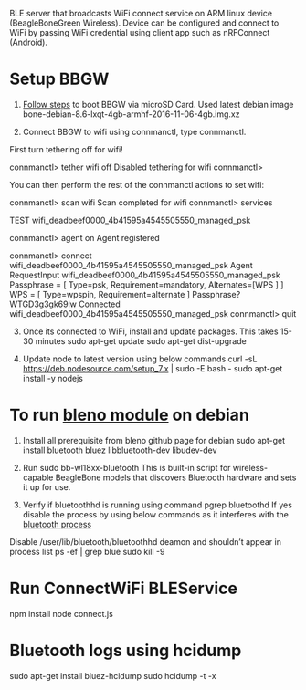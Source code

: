 BLE server that broadcasts WiFi connect service on ARM linux device (BeagleBoneGreen Wireless).
Device can be configured and connect to WiFi by passing WiFi credential
using client app such as nRFConnect (Android).

# Setup BBGW

1. [Follow steps](https://github.com/mozilla/project_haiku.iot/wiki/Boot--BeagleBone-Black-via-microSD-Card) to boot BBGW via microSD Card.
Used latest debian image bone-debian-8.6-lxqt-4gb-armhf-2016-11-06-4gb.img.xz 

2. Connect BBGW to wifi using connmanctl, type connmanctl.

First turn tethering off for wifi! 

connmanctl> tether wifi off
Disabled tethering for wifi
connmanctl>

You can then perform the rest of the connmanctl actions to set wifi:

connmanctl> scan wifi
Scan completed for wifi
connmanctl> services

TEST wifi_deadbeef0000_4b41595a4545505550_managed_psk

connmanctl> agent on
Agent registered

connmanctl> connect wifi_deadbeef0000_4b41595a4545505550_managed_psk
Agent RequestInput wifi_deadbeef0000_4b41595a4545505550_managed_psk
Passphrase = [ Type=psk, Requirement=mandatory, Alternates=[WPS ] ]
WPS = [ Type=wpspin, Requirement=alternate ]
Passphrase? WTGD3g3gk69lw
Connected wifi_deadbeef0000_4b41595a4545505550_managed_psk
connmanctl> quit

3. Once its connected to WiFi, install and update packages. This takes 15-30 minutes
sudo apt-get update
sudo apt-get dist-upgrade

4. Update node to latest version using below commands
curl -sL https://deb.nodesource.com/setup_7.x | sudo -E bash -
sudo apt-get install -y nodejs


# To run [bleno module](https://github.com/sandeepmistry/bleno) on debian

1. Install all prerequisite from bleno github page for debian
sudo apt-get install bluetooth bluez libbluetooth-dev libudev-dev

2. Run sudo bb-wl18xx-bluetooth
This is built-in script for wireless-capable BeagleBone models
that discovers Bluetooth hardware and sets it up for use.

3. Verify if bluetoothhd is running using command
pgrep bluetoothd
If yes disable the process by using below commands as it
interferes with the [bluetooth process](https://github.com/sandeepmistry/bleno#linux)

Disable /user/lib/bluetooth/bluetoothhd
deamon and shouldn’t appear in process list
ps -ef | grep blue
sudo kill -9 <pid>

# Run ConnectWiFi BLEService
npm install
node connect.js

# Bluetooth logs using hcidump
sudo apt-get install bluez-hcidump
sudo hcidump -t -x
